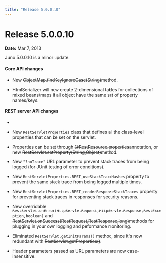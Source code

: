 ```yaml
---
title: "Release 5.0.0.10"
---
```


# Release 5.0.0.10

**Date:** Mar 7, 2013

Juno 5.0.0.10 is a minor update.

#### Core API changes

- New ~~ObjectMap.findKeyIgnoreCase(String)~~method.

- HtmlSerializer will now create 2-dimensional tables for collections of mixed beans/maps if all object have the same set of property names/keys.

#### REST server API changes

-

- New `RestServletProperties` class that defines all the class-level properties that can be set on the servlet.

- Properties can be set through ~~@RestResource.properties~~annotation, or new ~~RestServlet.setProperty(String,Object)~~method.

- New `"?noTrace"` URL parameter to prevent stack traces from being logged (for JUnit testing of error conditions).

- New `RestServletProperties.REST_useStackTraceHashes` property to prevent the same stack trace from being logged multiple times.

- New `RestServletProperties.REST_renderResponseStackTraces` property for preventing stack traces in responses for security reasons.

- New overridable `RestServlet.onError(HttpServletRequest,HttpServletResponse,RestException,boolean)` and ~~RestServlet.onSuccess(RestRequest,RestResponse,long)~~methods for plugging in your own logging and peformance monitoring.

- Eliminated `RestServlet.getInitParams()` method, since it's now redundant with ~~RestServlet.getProperties()~~.

- Header parameters passed as URL parameters are now case-insensitive.

